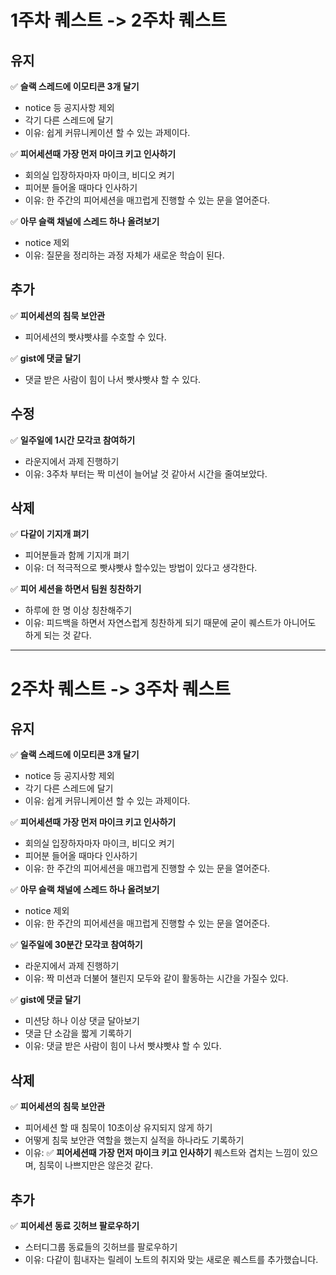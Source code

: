 # 1주차 퀘스트 -> 2주차 퀘스트
## 유지
✅ **슬랙 스레드에 이모티콘 3개 달기**

- notice 등 공지사항 제외
- 각기 다른 스레드에 달기
- 이유: 쉽게 커뮤니케이션 할 수 있는 과제이다.

✅ **피어세션때 가장 먼저 마이크 키고 인사하기**

- 회의실 입장하자마자 마이크, 비디오 켜기
- 피어분 들어올 때마다 인사하기
- 이유: 한 주간의 피어세션을 매끄럽게 진행할 수 있는 문을 열어준다.

✅ **아무 슬랙 채널에 스레드 하나 올려보기**

- notice 제외
- 이유: 질문을 정리하는 과정 자체가 새로운 학습이 된다.

## 추가
✅ **피어세션의 침묵 보안관**

- 피어세션의 빳샤빳샤를 수호할 수 있다.

✅ **gist에 댓글 달기**

- 댓글 받은 사람이 힘이 나서 빳샤빳샤 할 수 있다.

## 수정
✅ **일주일에 1시간 모각코 참여하기**

- 라운지에서 과제 진행하기
- 이유: 3주차 부터는 짝 미션이 늘어날 것 같아서 시간을 줄여보았다.

## 삭제
✅ **다같이 기지개 펴기**  

- 피어분들과 함께 기지개 펴기
- 이유: 더 적극적으로 빳샤빳샤 할수있는 방법이 있다고 생각한다.

✅ **피어 세션을 하면서 팀원 칭찬하기**

- 하루에 한 명 이상 칭찬해주기
- 이유: 피드백을 하면서 자연스럽게 칭찬하게 되기 때문에 굳이 퀘스트가 아니어도 하게 되는 것 같다.

---
# 2주차 퀘스트 -> 3주차 퀘스트
## 유지
✅ **슬랙 스레드에 이모티콘 3개 달기**
- notice 등 공지사항 제외
- 각기 다른 스레드에 달기
- 이유: 쉽게 커뮤니케이션 할 수 있는 과제이다.

✅ **피어세션때 가장 먼저 마이크 키고 인사하기**
- 회의실 입장하자마자 마이크, 비디오 켜기
- 피어분 들어올 때마다 인사하기
- 이유: 한 주간의 피어세션을 매끄럽게 진행할 수 있는 문을 열어준다.

✅ **아무 슬랙 채널에 스레드 하나 올려보기**
- notice 제외
- 이유: 한 주간의 피어세션을 매끄럽게 진행할 수 있는 문을 열어준다.

✅ **일주일에 30분간 모각코 참여하기**
- 라운지에서 과제 진행하기
- 이유: 짝 미션과 더불어 챌린지 모두와 같이 활동하는 시간을 가질수 있다.

✅ **gist에 댓글 달기**
- 미션당 하나 이상 댓글 달아보기
- 댓글 단 소감을 짧게 기록하기
- 이유: 댓글 받은 사람이 힘이 나서 빳샤빳샤 할 수 있다.

## 삭제
✅ **피어세션의 침묵 보안관**
- 피어세션 할 때 침묵이 10초이상 유지되지 않게 하기
- 어떻게 침묵 보안관 역할을 했는지 실적을 하나라도 기록하기
- 이유: ✅ **피어세션때 가장 먼저 마이크 키고 인사하기** 퀘스트와 겹치는 느낌이 있으며, 침묵이 나쁘지만은 않은것 같다.

## 추가
✅ **피어세션 동료 깃허브 팔로우하기**
- 스터디그룹 동료들의 깃허브를 팔로우하기
- 이유: 다같이 힘내자는 릴레이 노트의 취지와 맞는 새로운 퀘스트를 추가했습니다.
